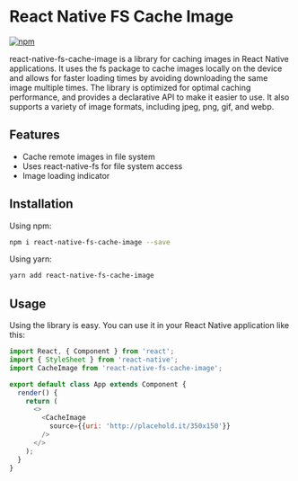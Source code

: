 # React Native FS Cache Image

[![npm](https://img.shields.io/npm/v/github-buttons)](https://www.npmjs.com/package/react-native-fs-cache-image)

react-native-fs-cache-image is a library for caching images in React Native applications. It uses the fs package to cache images locally on the device and allows for faster loading times by avoiding downloading the same image multiple times. The library is optimized for optimal caching performance, and provides a declarative API to make it easier to use. It also supports a variety of image formats, including jpeg, png, gif, and webp.

## Features

- Cache remote images in file system
- Uses react-native-fs for file system access
- Image loading indicator

## Installation
Using npm:
```bash
npm i react-native-fs-cache-image --save
```

Using yarn:
```bash
yarn add react-native-fs-cache-image
```

## Usage
Using the library is easy. You can use it in your React Native application like this:
```js
import React, { Component } from 'react';
import { StyleSheet } from 'react-native';
import CacheImage from 'react-native-fs-cache-image';

export default class App extends Component {
  render() {
    return (
      <>
        <CacheImage
          source={{uri: 'http://placehold.it/350x150'}}
        />
      </>
    );
  }
}